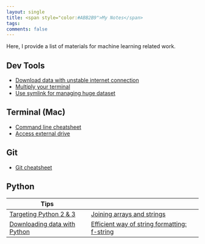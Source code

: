 ```yaml
---
layout: single
title: <span style="color:#ABB2B9">My Notes</span>
tags: 
comments: false
---
```


Here, I provide a list of materials for machine learning related work.


## Dev Tools<!--(https://github.com/upengareri/fastai_part1/tree/master/tools)-->
* [Download data with unstable internet connection](https://github.com/upengareri/fastai_part1/blob/master/tools/download_data_curlwget.md)
* [Multiply your terminal](https://github.com/upengareri/fastai_part1/blob/master/tools/basics_of_tmux.md)
* [Use symlink for managing huge dataset](https://github.com/upengareri/fastai_part1/blob/master/tools/symlink.md)


## Terminal (Mac)
* [Command line cheatsheet](https://github.com/upengareri/data_science/blob/master/notes/terminal/command_line_cheats.md)
* [Access external drive](access_external_drive)

## Git
* [Git cheatsheet](git_cheatsheet)


## Python

|Tips | | |
|-|-|-|
|[Targeting Python 2 & 3](python/targeting_python_2_3)| [Joining arrays and strings](python/joining_arrays_and_strings) |
|[Downloading data with Python](python/downloading_data) | [Efficient way of string formatting: f-string](python/f_string) |
